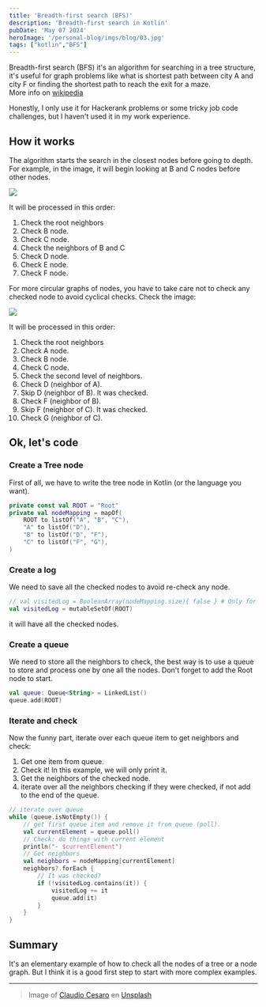 ```yaml
---
title: 'Breadth-first search (BFS)'
description: 'Breadth-first search in Kotlin'
pubDate: 'May 07 2024'
heroImage: '/personal-blog/imgs/blog/03.jpg'
tags: ["kotlin","BFS"]
---
```


Breadth-first search (BFS) it's an algorithm for searching in a tree structure, it's useful for graph problems like what is shortest path between city A and city F or finding the shortest path to reach the exit for a maze.  
More info on [wikipedia](https://en.wikipedia.org/wiki/Breadth-first_search)

Honestly, I only use it for Hackerank problems or some tricky job code challenges, but I haven't used it in my work experience.

## How it works

The algorithm starts the search in the closest nodes before going to depth. For example, in the image, it will begin looking at B and C nodes before other nodes.

[![](https://mermaid.ink/img/pako:eNpdz80KwjAMB_BXKTlvL9CDh33oyYt6kl7CmrnB2o6aIjL27taWyTCn_MKfhCzQOU0goZ_cqxvQs7g1yopYF-dYlOVBVH-us6uEZo82o0447nHKgAIMeYOjjieX70wBD2RIgYytph7DxAqUXWM0zBqZWj2y8yB7nJ5UAAZ217ftQLIPtIWaER8ezS81o707Z7YQpR3n_Gr6eP0AJSBK7Q?type=png)](https://mermaid.live/edit#pako:eNpdz80KwjAMB_BXKTlvL9CDh33oyYt6kl7CmrnB2o6aIjL27taWyTCn_MKfhCzQOU0goZ_cqxvQs7g1yopYF-dYlOVBVH-us6uEZo82o0447nHKgAIMeYOjjieX70wBD2RIgYytph7DxAqUXWM0zBqZWj2y8yB7nJ5UAAZ217ftQLIPtIWaER8ezS81o707Z7YQpR3n_Gr6eP0AJSBK7Q)

It will be processed in this order: 
1. Check the root neighbors
2. Check B node. 
3. Check C node.
4. Check the neighbors of B and C
5. Check D node.
6. Check E node.
7. Check F node.

For more circular graphs of nodes, you have to take care not to check any checked node to avoid cyclical checks. Check the image: 

[![](https://mermaid.ink/img/pako:eNpd0M0KwjAMB_BXKTlvPsAOwj7Ukxf1JL2ENXODtR01RWTs3a2rU1xP-ZF_SsgItVUEGTS9fdQtOhaXShoR3slaFmm6FfnKxcpldD7jM1yIdPOngH1EGVs_BRwgAU1OY6fCLuO7JYFb0iQhC6WiBn3PEqSZQtQPCpl2qmPrIGuwv1MC6Nmen6aGjJ2nJVR1eHOov6kBzdVavYRo_uMYbzCfYnoBZwFQrg?type=png)](https://mermaid.live/edit#pako:eNpd0M0KwjAMB_BXKTlvPsAOwj7Ukxf1JL2ENXODtR01RWTs3a2rU1xP-ZF_SsgItVUEGTS9fdQtOhaXShoR3slaFmm6FfnKxcpldD7jM1yIdPOngH1EGVs_BRwgAU1OY6fCLuO7JYFb0iQhC6WiBn3PEqSZQtQPCpl2qmPrIGuwv1MC6Nmen6aGjJ2nJVR1eHOov6kBzdVavYRo_uMYbzCfYnoBZwFQrg)

It will be processed in this order: 
1. Check the root neighbors
2. Check A node.
3. Check B node.
4. Check C node.
5. Check the second level of neighbors.
6. Check D (neighbor of A).
7. Skip D (neighbor of B). It was checked.
8. Check F (neighbor of B).
9. Skip F (neighbor of C). It was checked. 
10. Check G (neighbor of C).

## Ok, let's code

### Create a Tree node

First of all, we have to write the tree node in Kotlin (or the language you want).

```kotlin
private const val ROOT = "Root"
private val nodeMapping = mapOf(
    ROOT to listOf("A", "B", "C"),
    "A" to listOf("D"),
    "B" to listOf("D", "F"),
    "C" to listOf("F", "G"),
)
```

### Create a log 

We need to save all the checked nodes to avoid re-check any node.

```kotlin
// val visitedLog = BooleanArray(nodeMapping.size){ false } # Only for ints
val visitedLog = mutableSetOf(ROOT)
```
it will have all the checked nodes.

### Create a queue 

We need to store all the neighbors to check, the best way is to use a queue to store and process one by one all the nodes. 
Don't forget to add the Root node to start.

```kotlin
val queue: Queue<String> = LinkedList()
queue.add(ROOT)
```

### Iterate and check 

Now the funny part, iterate over each queue item to get neighbors and check:
1. Get one item from queue.
2. Check it! In this example, we will only print it.
3. Get the neighbors of the checked node.
4. iterate over all the neighbors checking if they were checked, if not add to the end of the queue.

```kotlin
// iterate over queue
while (queue.isNotEmpty()) {
    // get first queue item and remove it from queue (poll).
    val currentElement = queue.poll()
    // Check: do things with current element
    println("- $currentElement")
    // Get neighbors 
    val neighbors = nodeMapping[currentElement]
    neighbors?.forEach {
        // It was checked?
        if (!visitedLog.contains(it)) {
            visitedLog += it
            queue.add(it)
        }
    }
}
```

## Summary

It's an elementary example of how to check all the nodes of a tree or a node graph. But I think it is a good first step to start with more complex examples.

---

 > Image of <a href="https://unsplash.com/es/@photoroutes?utm_content=creditCopyText&utm_medium=referral&utm_source=unsplash">Claudio Cesaro</a> en <a href="https://unsplash.com/es/fotos/campo-de-hierba-verde-durante-el-dia-Fwj_JvfXUCs?utm_content=creditCopyText&utm_medium=referral&utm_source=unsplash">Unsplash</a>
  